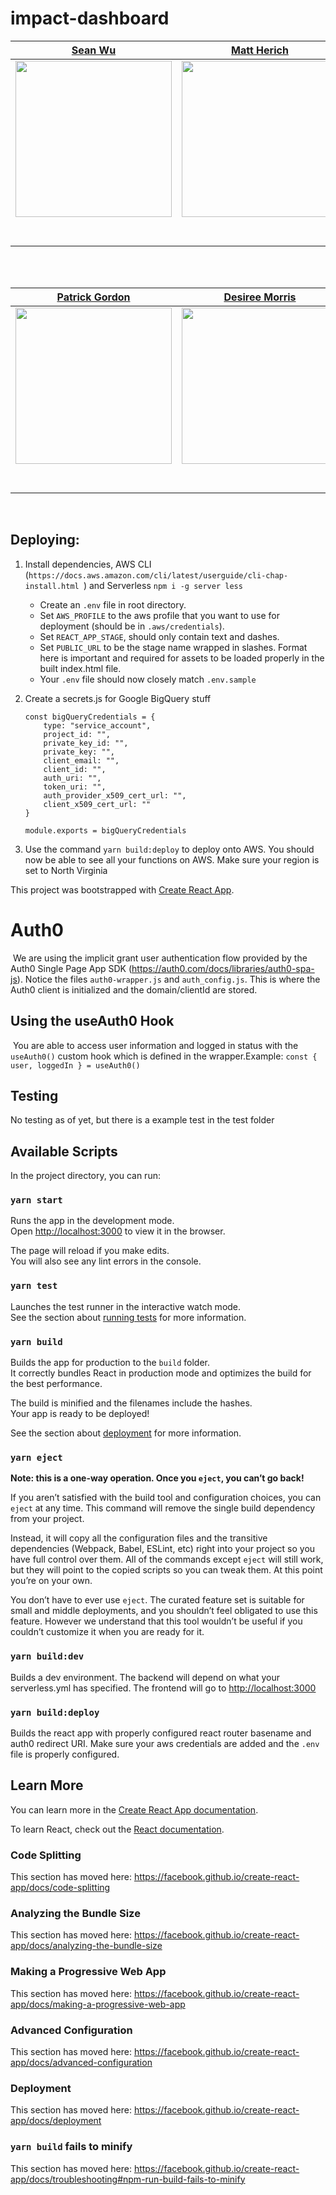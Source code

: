 # impact-dashboard


|                                             [Sean Wu](https://github.com/seanwu20)                                     |                                              [Matt Herich](https://github.com/mjherich)                                              |                                                          [Nisa Champagne](https://github.com/nisaChampagne)                                                           |                                       [Eleasah Halsmer](https://github.com/ehalsmer)                                                            | |
| :-----------------------------------------------------------------------------------------------------------------------------------------: | :----------------------------------------------------------------------------------------------------------------------------------: | :----------------------------------------------------------------------------------------------------------------------------------------------------------------------: | :----------------------------------------------------------------------------------------------------------------------------: | :---: |
| [<img src="https://avatars1.githubusercontent.com/u/42618627?s=400&u=fb9268698479b77a4ae4117124b59f615f21ad45&v=4" width = "250" />](https://github.com/seanwu20) |       [<img src="https://avatars1.githubusercontent.com/u/8888824?s=400&v=4" width = "250" />](https://github.com/mjherich)       | [<img src="https://avatars3.githubusercontent.com/u/50988313?s=460&v=4" width = "250" />](https://github.com/nisaChampagne) |       [<img src="https://avatars1.githubusercontent.com/u/44128101?s=460&v=4" width = "250" />](https://github.com/ehalsmer)  ||
|                          [<img src="https://github.com/favicon.ico" width="15"> ](https://www.linkedin.com/in/seanwu20/)                           |                       [<img src="https://github.com/favicon.ico" width="15"> ](https://github.com/mjherich)                        |                                       [<img src="https://github.com/favicon.ico" width="15"> ](https://github.com/nisaChampagne)                                       |                   [<img src="https://github.com/favicon.ico" width="15"> ](https://github.com/ehalsmer)                   ||
|    [ <img src="https://static.licdn.com/sc/h/al2o9zrvru7aqj8e1x2rzsrca" width="15"> ](https://www.linkedin.com/in/seanwu20/)     | [ <img src="https://static.licdn.com/sc/h/al2o9zrvru7aqj8e1x2rzsrca" width="15"> ](https://www.linkedin.com/in/matt-herich-41246082/) |                 [ <img src="https://static.licdn.com/sc/h/al2o9zrvru7aqj8e1x2rzsrca" width="15"> ](https://www.linkedin.com/in/nisa-champagne-32782b182/)                 | [ <img src="https://static.licdn.com/sc/h/al2o9zrvru7aqj8e1x2rzsrca" width="15"> ](https://www.linkedin.com/in/ehalsmer/)||
<br>
<br>

|                                             [Patrick Gordon](https://github.com/patrick-gordon)                                     |                                              [Desiree Morris](https://github.com/desiquinn)                                              |                                                          [Judy Ghashim](https://judeux.me/)                                                           |                                       [Diane Myers](https://dianemyers26.wixsite.com/website)                                       |                                                                |
| :-----------------------------------------------------------------------------------------------------------------------------------------: | :----------------------------------------------------------------------------------------------------------------------------------: | :----------------------------------------------------------------------------------------------------------------------------------------------------------------------: | :----------------------------------------------------------------------------------------------------------------------------: | :----------------------------------------------------------------------------------------------------------------------------------------: |
| [<img src="https://ca.slack-edge.com/T4JUEB3ME-UGZ4URFT7-9d207db555dd-512" width = "250" />](https://github.com/patrick-gordon) |       [<img src="https://avatars0.githubusercontent.com/u/49598516?s=460&v=4" width = "250" />](https://github.com/desiquinn)                       | [<img src="https://media.licdn.com/dms/image/C4E03AQF4Cj4eh-pVLA/profile-displayphoto-shrink_200_200/0?e=1579737600&v=beta&t=aDIKFtrrIgGwS3BcxF1cuMVWCBSiChZA3LVWO3CDqYE" width = "250" />](https://judeux.me/) |       [<img src="https://ca.slack-edge.com/T4JUEB3ME-UJ35JC0N5-b9d2c62f9779-512" width = "250" />](https://dianemyers26.wixsite.com/website)        |                                                            |
|                          [<img src="https://github.com/favicon.ico" width="15"> ](https://github.com/patrick-gordon)                           |                       [<img src="https://github.com/favicon.ico" width="15"> ](https://github.com/desiquinn)                        |                                       [<img src="https://i7.pngguru.com/preview/756/872/874/computer-icons-web-development-world-wide-web.jpg" width="15"> ](https://judeux.me/)                                       |                   [<img src="https://i7.pngguru.com/preview/756/872/874/computer-icons-web-development-world-wide-web.jpg" width="15"> ](https://dianemyers26.wixsite.com/website)                   |                                              |
|    [ <img src="https://static.licdn.com/sc/h/al2o9zrvru7aqj8e1x2rzsrca" width="15"> ]()                                                       | [ <img src="https://static.licdn.com/sc/h/al2o9zrvru7aqj8e1x2rzsrca" width="15"> ](https://www.linkedin.com/in/desiree-morris/) |                 [ <img src="https://static.licdn.com/sc/h/al2o9zrvru7aqj8e1x2rzsrca" width="15"> ](https://www.linkedin.com/in/judyghashim/)                 | [ <img src="https://static.licdn.com/sc/h/al2o9zrvru7aqj8e1x2rzsrca" width="15"> ](https://www.linkedin.com/in/diane-myers-bb1431120/) |
<br>


Deploying:
---

1. Install dependencies, AWS CLI (`https://docs.aws.amazon.com/cli/latest/userguide/cli-chap-install.html
`) and Serverless `npm i -g server less`
    * Create an `.env` file in root directory.
    * Set `AWS_PROFILE` to the aws profile that you want to use for deployment (should be in `.aws/credentials`).
    * Set `REACT_APP_STAGE`, should only contain text and dashes.
    * Set `PUBLIC_URL` to be the stage name wrapped in slashes. Format here is important and required for assets to be loaded properly in the built index.html file.
    * Your `.env` file should now closely match `.env.sample`

2. Create a secrets.js for Google BigQuery stuff
    ```
    const bigQueryCredentials = {
        type: "service_account",  
        project_id: "",  
        private_key_id: "",  
        private_key: "",  
        client_email: "",  
        client_id: "",  
        auth_uri: "",  
        token_uri: "",  
        auth_provider_x509_cert_url: "",  
        client_x509_cert_url: ""  
    }  
    
    module.exports = bigQueryCredentials  
    ```

3. Use the command ```yarn build:deploy``` to deploy onto AWS. You should now be able to see all your functions on AWS. Make sure your region is set to North Virginia


This project was bootstrapped with [Create React App](https://github.com/facebook/create-react-app).

# Auth0
​
We are using the implicit grant user authentication flow provided by the Auth0 Single Page App SDK (https://auth0.com/docs/libraries/auth0-spa-js). Notice the files `auth0-wrapper.js` and `auth_config.js`. This is where the Auth0 client is initialized and the domain/clientId are stored.
​
## Using the useAuth0 Hook
​
You are able to access user information and logged in status with the `useAuth0()` custom hook which is defined in the wrapper.
​
Example:  `const { user, loggedIn } = useAuth0()`


## Testing 

No testing as of yet, but there is a example test in the test folder


## Available Scripts

In the project directory, you can run:

### `yarn start`

Runs the app in the development mode.<br />
Open [http://localhost:3000](http://localhost:3000) to view it in the browser.

The page will reload if you make edits.<br />
You will also see any lint errors in the console.

### `yarn test`

Launches the test runner in the interactive watch mode.<br />
See the section about [running tests](https://facebook.github.io/create-react-app/docs/running-tests) for more information.

### `yarn build`

Builds the app for production to the `build` folder.<br />
It correctly bundles React in production mode and optimizes the build for the best performance.

The build is minified and the filenames include the hashes.<br />
Your app is ready to be deployed!

See the section about [deployment](https://facebook.github.io/create-react-app/docs/deployment) for more information.

### `yarn eject`

**Note: this is a one-way operation. Once you `eject`, you can’t go back!**

If you aren’t satisfied with the build tool and configuration choices, you can `eject` at any time. This command will remove the single build dependency from your project.

Instead, it will copy all the configuration files and the transitive dependencies (Webpack, Babel, ESLint, etc) right into your project so you have full control over them. All of the commands except `eject` will still work, but they will point to the copied scripts so you can tweak them. At this point you’re on your own.

You don’t have to ever use `eject`. The curated feature set is suitable for small and middle deployments, and you shouldn’t feel obligated to use this feature. However we understand that this tool wouldn’t be useful if you couldn’t customize it when you are ready for it.


### `yarn build:dev`

Builds a dev environment. The backend will depend on what your serverless.yml has specified. The frontend will go to [http://localhost:3000](http://localhost:3000)


### `yarn build:deploy`
Builds the react app with properly configured react router basename and auth0 redirect URI. Make sure your aws credentials are added and the `.env` file is properly configured.

## Learn More

You can learn more in the [Create React App documentation](https://facebook.github.io/create-react-app/docs/getting-started).

To learn React, check out the [React documentation](https://reactjs.org/).

### Code Splitting

This section has moved here: https://facebook.github.io/create-react-app/docs/code-splitting

### Analyzing the Bundle Size

This section has moved here: https://facebook.github.io/create-react-app/docs/analyzing-the-bundle-size

### Making a Progressive Web App

This section has moved here: https://facebook.github.io/create-react-app/docs/making-a-progressive-web-app

### Advanced Configuration

This section has moved here: https://facebook.github.io/create-react-app/docs/advanced-configuration

### Deployment

This section has moved here: https://facebook.github.io/create-react-app/docs/deployment

### `yarn build` fails to minify

This section has moved here: https://facebook.github.io/create-react-app/docs/troubleshooting#npm-run-build-fails-to-minify
